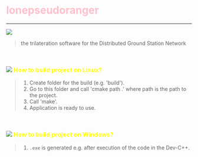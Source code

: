 
<h1 style="color:pink; ">lonepseudoranger</h1>
<hr>

<img src="https://images.unsplash.com/photo-1533664488202-6af66d26c44a?ixid=MXwxMjA3fDB8MHxwaG90by1wYWdlfHx8fGVufDB8fHw%3D&ixlib=rb-1.2.1&auto=format&fit=crop&w=1189&q=80&h=00"> <br>

> the trilateration software for the Distributed Ground Station Network

<br>
<h3 style="color:yellow; "><img src="https://img.icons8.com/nolan/44/linux--v2.png"/> How to build project on Linux?  </h3>

>1. Create folder for the build (e.g. 'build').
>2. Go to this folder and call 'cmake path .' where path is the path to the project. 
>3. Call 'make'.
>4. Application is ready to use. 

<br>
<h3 style="color:yellow; "><img src="https://img.icons8.com/dusk/44/000000/windows-logo.png"/> How to build project on Windows?  </h3>

>1.  ` .exe ` is generated e.g. after execution of the code in the Dev-C++.
